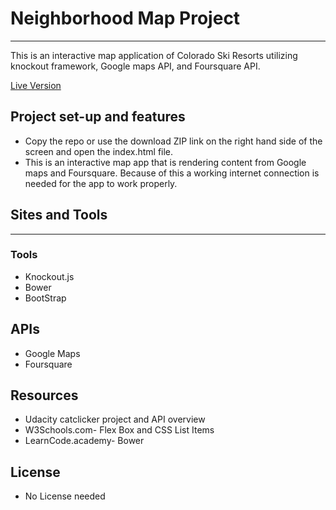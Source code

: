 # Neighborhood Map Project
___

This is an interactive map application of Colorado Ski Resorts utilizing knockout framework, Google maps API, and Foursquare API.

[Live Version]( https://sumanhakki.github.io/NeighborhoodMapProject/)

## Project set-up and features
  - Copy the repo or use the download ZIP link on the right hand side of the screen  and open the index.html file.
  - This is an interactive map app that is rendering content from Google maps and Foursquare. Because of this a working internet connection is needed for the app to work properly.

## Sites and Tools
___
 ### Tools
 - Knockout.js
 - Bower
 - BootStrap

 ## APIs
 - Google Maps
 - Foursquare

 ## Resources
 - Udacity catclicker project and API overview
 - W3Schools.com- Flex Box and CSS List Items
 - LearnCode.academy- Bower

 ## License
 - No License needed